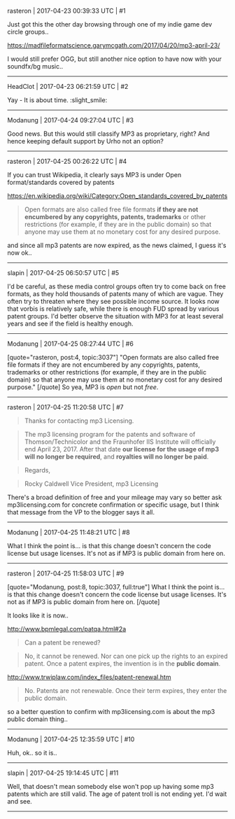 rasteron | 2017-04-23 00:39:33 UTC | #1

Just got this the other day browsing through one of my indie game dev circle groups..

https://madfileformatscience.garymcgath.com/2017/04/20/mp3-april-23/

I would still prefer OGG, but still another nice option to have now with your soundfx/bg music..

-------------------------

HeadClot | 2017-04-23 06:21:59 UTC | #2

Yay - It is about time. :slight_smile:

-------------------------

Modanung | 2017-04-24 09:27:04 UTC | #3

Good news. But this would still classify MP3 as proprietary, right? And hence keeping default support by Urho not an option?

-------------------------

rasteron | 2017-04-25 00:26:22 UTC | #4


If you can trust Wikipedia, it clearly says MP3 is under Open format/standards covered by patents

https://en.wikipedia.org/wiki/Category:Open_standards_covered_by_patents

> Open formats are also called free file formats **if they are not encumbered by any copyrights,  patents, trademarks** or other restrictions (for example, if they are in the public domain) so that anyone may use them at no monetary cost for any desired purpose.

and since all mp3 patents are now expired, as the news claimed, I guess it's now ok..

-------------------------

slapin | 2017-04-25 06:50:57 UTC | #5

I'd be careful, as these media control groups often try to come back on free formats,
as they hold thousands of patents many of which are vague. They often try to threaten
where they see possible income source. It looks now that vorbis is relatively safe,
while there is enough FUD spread by various patent groups. I'd better observe the situation
with MP3 for at least several years and see if the field is healthy enough.

-------------------------

Modanung | 2017-04-25 08:27:44 UTC | #6

[quote="rasteron, post:4, topic:3037"]
"Open formats are also called free file formats if they are not encumbered by any copyrights,  patents, trademarks or other restrictions (for example, if they are in the public domain) so that anyone may use them at no monetary cost for any desired purpose."
[/quote]
So yea, MP3 is _open_ but not _free_.

-------------------------

rasteron | 2017-04-25 11:20:58 UTC | #7


> Thanks for contacting mp3 Licensing.

> The mp3 licensing program for the patents and software of Thomson/Technicolor and the Fraunhofer IIS Institute will officially end April 23, 2017. After that date **our license for the usage of mp3 will no longer be required**, and **royalties will no longer be paid**.

> Regards,

> Rocky Caldwell
> Vice President, mp3 Licensing

There's a broad definition of free and your mileage may vary so better ask mp3licensing.com for concrete confirmation or specific usage, but I think that message from the VP to the blogger says it all.

-------------------------

Modanung | 2017-04-25 11:48:21 UTC | #8

What I think the point is... is that this change doesn't concern the code license but usage licenses. It's not as if MP3 is public domain from here on.

-------------------------

rasteron | 2017-04-25 11:58:03 UTC | #9

[quote="Modanung, post:8, topic:3037, full:true"]
What I think the point is... is that this change doesn't concern the code license but usage licenses. It's not as if MP3 is public domain from here on.
[/quote]

It looks like it is now..

http://www.bpmlegal.com/patqa.html#2a
> Can a patent be renewed? 

> No, it cannot be renewed. Nor can one pick up the rights to an expired patent. Once a patent expires, the invention is in the **public domain**. 

http://www.trwiplaw.com/index_files/patent-renewal.htm
> No. Patents are not renewable.  Once their term expires, they enter the public domain. 

so a better question to confirm with mp3licensing.com is about the mp3 public domain thing..

-------------------------

Modanung | 2017-04-25 12:35:59 UTC | #10

Huh, ok.. so it is..

-------------------------

slapin | 2017-04-25 19:14:45 UTC | #11

Well, that doesn't mean somebody else won't pop up having some mp3 patents
which are still valid. The age of patent troll is not ending yet. I'd wait and see.

-------------------------

